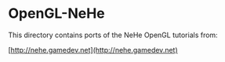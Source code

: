 OpenGL-NeHe
===========

This directory contains ports of the NeHe OpenGL tutorials from:

[http://nehe.gamedev.net](http://nehe.gamedev.net)


